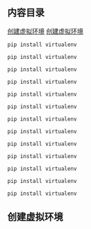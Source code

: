 ## 内容目录
[创建虚拟环境](#创建虚拟环境)
[创建虚拟环境](#创建虚拟环境)



`pip install virtualenv`

`pip install virtualenv`

`pip install virtualenv`

`pip install virtualenv`

`pip install virtualenv`

`pip install virtualenv`

`pip install virtualenv`

`pip install virtualenv`

`pip install virtualenv`

`pip install virtualenv`

`pip install virtualenv`

`pip install virtualenv`

`pip install virtualenv`



## <a id="创建虚拟环境">创建虚拟环境</a>